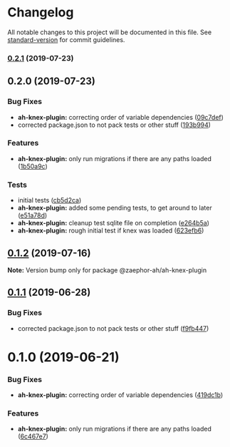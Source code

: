 # Changelog

All notable changes to this project will be documented in this file. See [standard-version](https://github.com/conventional-changelog/standard-version) for commit guidelines.

### [0.2.1](https://github.com/Zaephor/ah-plugins/compare/v0.2.0...v0.2.1) (2019-07-23)



## 0.2.0 (2019-07-23)


### Bug Fixes

* **ah-knex-plugin:** correcting order of variable dependencies ([09c7def](https://github.com/Zaephor/ah-plugins/commit/09c7def))
* corrected package.json to not pack tests or other stuff ([193b994](https://github.com/Zaephor/ah-plugins/commit/193b994))


### Features

* **ah-knex-plugin:** only run migrations if there are any paths loaded ([1b50a9c](https://github.com/Zaephor/ah-plugins/commit/1b50a9c))


### Tests

* initial tests ([cb5d2ca](https://github.com/Zaephor/ah-plugins/commit/cb5d2ca))
* **ah-knex-plugin:** added some pending tests, to get around to later ([e51a78d](https://github.com/Zaephor/ah-plugins/commit/e51a78d))
* **ah-knex-plugin:** cleanup test sqlite file on completion ([e264b5a](https://github.com/Zaephor/ah-plugins/commit/e264b5a))
* **ah-knex-plugin:** rough initial test if knex was loaded ([623efb6](https://github.com/Zaephor/ah-plugins/commit/623efb6))



## [0.1.2](https://github.com/Zaephor/ah-plugins/compare/@zaephor-ah/ah-knex-plugin@0.1.1...@zaephor-ah/ah-knex-plugin@0.1.2) (2019-07-16)

**Note:** Version bump only for package @zaephor-ah/ah-knex-plugin





## [0.1.1](https://github.com/Zaephor/ah-plugins/compare/@zaephor-ah/ah-knex-plugin@0.1.0...@zaephor-ah/ah-knex-plugin@0.1.1) (2019-06-28)


### Bug Fixes

* corrected package.json to not pack tests or other stuff ([f9fb447](https://github.com/Zaephor/ah-plugins/commit/f9fb447))





# 0.1.0 (2019-06-21)


### Bug Fixes

* **ah-knex-plugin:** correcting order of variable dependencies ([419dc1b](https://github.com/Zaephor/ah-plugins/commit/419dc1b))


### Features

* **ah-knex-plugin:** only run migrations if there are any paths loaded ([6c467e7](https://github.com/Zaephor/ah-plugins/commit/6c467e7))
